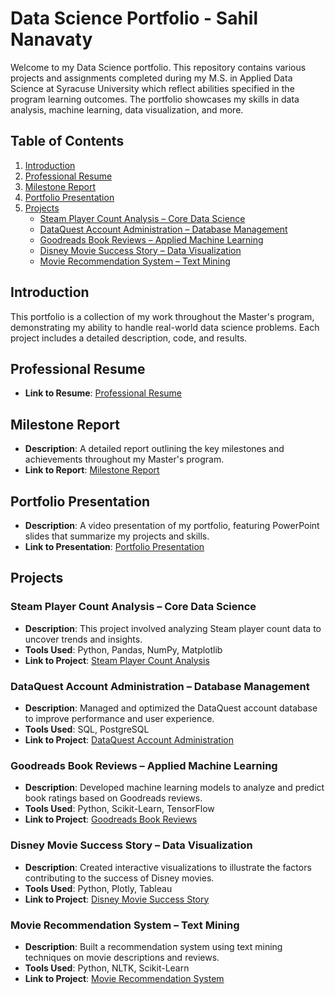 # Data Science Portfolio - Sahil Nanavaty

Welcome to my Data Science portfolio. This repository contains various projects and assignments completed during my M.S. in Applied Data Science at Syracuse University which reflect abilities specified in the program learning outcomes. The portfolio showcases my skills in data analysis, machine learning, data visualization, and more. 

## Table of Contents

1. [Introduction](#introduction)
2. [Professional Resume](#professional-resume)
3. [Milestone Report](#milestone-report)
4. [Portfolio Presentation](#portfolio-presentation)
5. [Projects](#projects)
    - [Steam Player Count Analysis – Core Data Science](#steam-player-count-analysis--core-data-science)
    - [DataQuest Account Administration – Database Management](#dataquest-account-administration--database-management)
    - [Goodreads Book Reviews – Applied Machine Learning](#goodreads-book-reviews--applied-machine-learning)
    - [Disney Movie Success Story – Data Visualization](#disney-movie-success-story--data-visualization)
    - [Movie Recommendation System – Text Mining](#movie-recommendation-system--text-mining)

## Introduction

This portfolio is a collection of my work throughout the Master's program, demonstrating my ability to handle real-world data science problems. Each project includes a detailed description, code, and results.

## Professional Resume

- **Link to Resume**: [Professional Resume](link-to-resume)

## Milestone Report

- **Description**: A detailed report outlining the key milestones and achievements throughout my Master's program.
- **Link to Report**: [Milestone Report](link-to-milestone-report)

## Portfolio Presentation

- **Description**: A video presentation of my portfolio, featuring PowerPoint slides that summarize my projects and skills.
- **Link to Presentation**: [Portfolio Presentation](link-to-presentation)

## Projects

### Steam Player Count Analysis – Core Data Science

- **Description**: This project involved analyzing Steam player count data to uncover trends and insights.
- **Tools Used**: Python, Pandas, NumPy, Matplotlib
- **Link to Project**: [Steam Player Count Analysis](link-to-steam-player-count-analysis)

### DataQuest Account Administration – Database Management

- **Description**: Managed and optimized the DataQuest account database to improve performance and user experience.
- **Tools Used**: SQL, PostgreSQL
- **Link to Project**: [DataQuest Account Administration](link-to-dataquest-account-administration)

### Goodreads Book Reviews – Applied Machine Learning

- **Description**: Developed machine learning models to analyze and predict book ratings based on Goodreads reviews.
- **Tools Used**: Python, Scikit-Learn, TensorFlow
- **Link to Project**: [Goodreads Book Reviews](link-to-goodreads-book-reviews)

### Disney Movie Success Story – Data Visualization

- **Description**: Created interactive visualizations to illustrate the factors contributing to the success of Disney movies.
- **Tools Used**: Python, Plotly, Tableau
- **Link to Project**: [Disney Movie Success Story](link-to-disney-movie-success-story)

### Movie Recommendation System – Text Mining

- **Description**: Built a recommendation system using text mining techniques on movie descriptions and reviews.
- **Tools Used**: Python, NLTK, Scikit-Learn
- **Link to Project**: [Movie Recommendation System](link-to-movie-recommendation-system)
